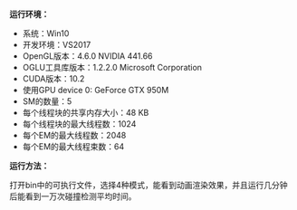 **运行环境：**

- 系统：Win10
- 开发环境：VS2017
- OpenGL版本：4.6.0 NVIDIA 441.66
- OGLU工具库版本：1.2.2.0 Microsoft Corporation
- CUDA版本：10.2
- 使用GPU device 0: GeForce GTX 950M
- SM的数量：5
- 每个线程块的共享内存大小：48 KB
- 每个线程块的最大线程数：1024
- 每个EM的最大线程数：2048
- 每个EM的最大线程束数：64

**运行方法：**

打开bin中的可执行文件，选择4种模式，能看到动画渲染效果，并且运行几分钟后能看到一万次碰撞检测平均时间。